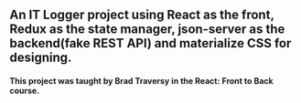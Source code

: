 ## An IT Logger project using React as the front, Redux as the state manager, json-server as the backend(fake REST API) and materialize CSS for designing.

#### This project was taught by Brad Traversy in the React: Front to Back course.
